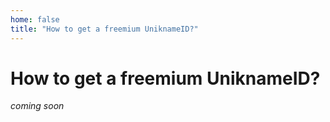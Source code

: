 ```yaml
---
home: false
title: "How to get a freemium UniknameID?"
---
```


# How to get a freemium UniknameID?

_coming soon_